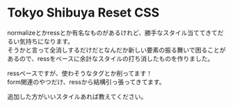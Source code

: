 # Tokyo Shibuya Reset CSS

normalizeとかressとか有名なものがあるけれど、勝手なスタイル当ててきてだるい気持ちになります。  
そうかと言って全消しするだけだとなんだか新しい要素の振る舞いで困ることがあるので、ressをベースに余計なスタイルの打ち消したものを作りました。

ressベースですが、使わそうなタグとか削ってます！  
form関連のやつだけ、ressから結構引っ張ってきてます。

追加した方がいいスタイルあれば教えてください。

